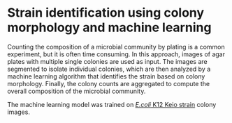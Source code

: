 # Strain identification using colony morphology and machine learning

Counting the composition of a microbial community by plating is a common experiment, but it is often time consuming. In this approach, images of agar plates with multiple single colonies are used as input. The images are segmented to isolate individual colonies, which are then analyzed by a machine learning algorithm that identifies the strain based on colony morphology. Finally, the colony counts are aggregated to compute the overall composition of the microbial community.

The machine learning model was trained on [*E.coli* K12 Keio strain](https://www.ncbi.nlm.nih.gov/pmc/articles/PMC1681482/) colony images.

